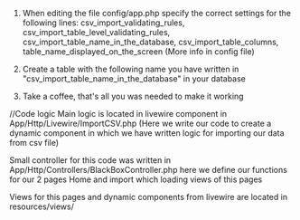 1. When editing the file config/app.php specify the correct settings for the following lines: 
csv_import_validating_rules, csv_import_table_level_validating_rules, csv_import_table_name_in_the_database, csv_import_table_columns, table_name_displayed_on_the_screen (More info in config file)

2. Create a table with the following name you have written in "csv_import_table_name_in_the_database" in your database

3. Take a coffee, that's all you was needed to make it working
 
//Code logic
Main logic is located in livewire component in App/Http/Livewire/ImportCSV.php (Here we write our code to create a dynamic component in which we have written logic for importing our data from csv file)

Small controller for this code was written in App/Http/Controllers/BlackBoxController.php here we define our functions for our 2 pages Home and import which loading views of this pages

Views for this pages and dynamic components from livewire are located in resources/views/


